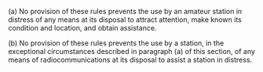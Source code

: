 (a) No provision of these rules prevents the use by an amateur station in distress of any means at its disposal to attract attention, make known its condition and location, and obtain assistance.

(b) No provision of these rules prevents the use by a station, in the exceptional circumstances described in paragraph (a) of this section, of any means of radiocommunications at its disposal to assist a station in distress.

